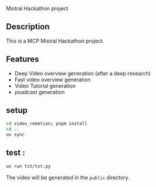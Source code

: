 Mistral Hackathon project

## Description

This is a MCP Mistral Hackathon project.

## Features

- Deep Video overview generation (after a deep research)
- Fast video overview generation
- Video Tutorial generation
- poadcast generation

## setup
```bash
cd video_remotion; pnpm install
cd ..
uv sync
```

## test : 
```bash
uv run tst/tst.py
```
The video will be generated in the `public` directory.
